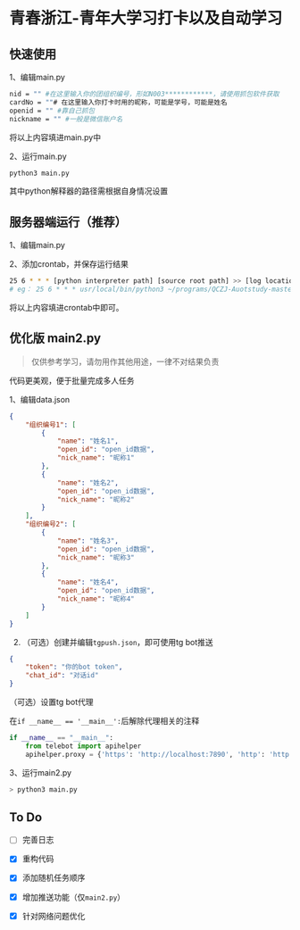 # 青春浙江-青年大学习打卡以及自动学习

## 快速使用

1、编辑main.py 

```bash
nid = "" #在这里输入你的团组织编号，形如N003************，请使用抓包软件获取
cardNo = ""# 在这里输入你打卡时用的昵称，可能是学号，可能是姓名
openid = "" #靠自己抓包
nickname = "" #一般是微信账户名
```
将以上内容填进main.py中

2、运行main.py
```bash
python3 main.py
```
其中python解释器的路径需根据自身情况设置

## 服务器端运行（推荐）
1、编辑main.py

2、添加crontab，并保存运行结果

```bash
25 6 * * * [python interpreter path] [source root path] >> [log location] 2>&1
# eg： 25 6 * * * usr/local/bin/python3 ~/programs/QCZJ-Auotstudy-master/main.py >> ~/programs/QCZJ-Auotstudy-master/log.txt 2>&1
```
将以上内容填进crontab中即可。

## 优化版 main2.py

> 仅供参考学习，请勿用作其他用途，一律不对结果负责

代码更美观，便于批量完成多人任务

1、编辑data.json

```json
{
    "组织编号1": [
        {
            "name": "姓名1",
            "open_id": "open_id数据",
            "nick_name": "昵称1"
        },
        {
            "name": "姓名2",
            "open_id": "open_id数据",
            "nick_name": "昵称2"
        }
    ],
    "组织编号2": [
        {
            "name": "姓名3",
            "open_id": "open_id数据",
            "nick_name": "昵称3"
        },
        {
            "name": "姓名4",
            "open_id": "open_id数据",
            "nick_name": "昵称4"
        }
    ]
}
```

2. （可选）创建并编辑`tgpush.json`，即可使用tg bot推送

```json
{
    "token": "你的bot token",
    "chat_id": "对话id"
}
```

（可选）设置tg bot代理

在`if __name__ == '__main__':`后解除代理相关的注释


```python
if __name__ == "__main__":
    from telebot import apihelper
    apihelper.proxy = {'https': 'http://localhost:7890', 'http': 'http://localhost:7890'}
```

3、运行main2.py

```bash
> python3 main.py
```

## To Do
- [ ] 完善日志
- [x] 重构代码
- [x] 添加随机任务顺序
- [x] 增加推送功能（仅`main2.py`）
- [x] 针对网络问题优化

